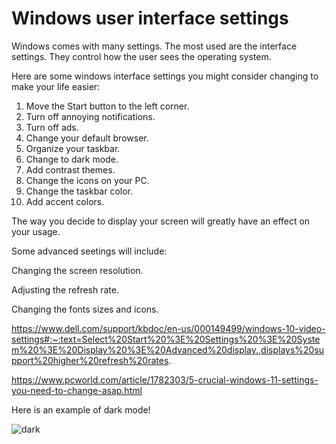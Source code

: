 # Windows user interface settings

Windows comes with many settings. The most used are the interface settings.  They control how the user sees the operating system.

Here are some windows interface settings you might consider changing to make your life easier:

1. Move the Start button to the left corner.
2. Turn off annoying notifications.
3. Turn off ads.
4. Change your default browser.
5. Organize your taskbar.
6. Change to dark mode.
7. Add contrast themes.
8. Change the icons on your PC.
9. Change the taskbar color.
10. Add accent colors.

The way you decide to display your screen will greatly have an effect on your usage.

Some advanced seetings will include:

Changing the screen resolution.

Adjusting the refresh rate.

Changing the fonts sizes and icons.

https://www.dell.com/support/kbdoc/en-us/000149499/windows-10-video-settings#:~:text=Select%20Start%20%3E%20Settings%20%3E%20System%20%3E%20Display%20%3E%20Advanced%20display.,displays%20support%20higher%20refresh%20rates.

https://www.pcworld.com/article/1782303/5-crucial-windows-11-settings-you-need-to-change-asap.html

Here is an example of dark mode!

![dark](https://github.com/user-attachments/assets/33e1e07e-d31c-4d46-baea-d19a9f801332)



